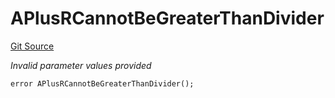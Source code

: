 # APlusRCannotBeGreaterThanDivider
[Git Source](https://github.com/nayms/contracts-v3/blob/ea2c06f70609c813d27d424e0330651d3c634d21/src/shared/CustomErrors.sol)

*Invalid parameter values provided*


```solidity
error APlusRCannotBeGreaterThanDivider();
```

